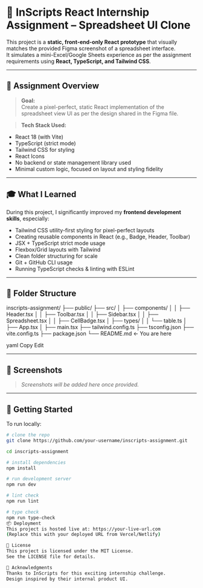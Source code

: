 # 🧾 InScripts React Internship Assignment – Spreadsheet UI Clone

This project is a **static, front-end-only React prototype** that visually matches the provided Figma screenshot of a spreadsheet interface.  
It simulates a mini-Excel/Google Sheets experience as per the assignment requirements using **React, TypeScript, and Tailwind CSS**.

---

## 📌 Assignment Overview

> **Goal:**  
Create a pixel-perfect, static React implementation of the spreadsheet view UI as per the design shared in the Figma file.

> **Tech Stack Used:**
- React 18 (with Vite)
- TypeScript (strict mode)
- Tailwind CSS for styling
- React Icons
- No backend or state management library used
- Minimal custom logic, focused on layout and styling fidelity

---

## 🎓 What I Learned

During this project, I significantly improved my **frontend development skills**, especially:

- Tailwind CSS utility-first styling for pixel-perfect layouts
- Creating reusable components in React (e.g., Badge, Header, Toolbar)
- JSX + TypeScript strict mode usage
- Flexbox/Grid layouts with Tailwind
- Clean folder structuring for scale
- Git + GitHub CLI usage
- Running TypeScript checks & linting with ESLint

---

## 📁 Folder Structure

inscripts-assignment/
├── public/
├── src/
│ ├── components/
│ │ ├── Header.tsx
│ │ ├── Toolbar.tsx
│ │ ├── Sidebar.tsx
│ │ ├── Spreadsheet.tsx
│ │ ├── CellBadge.tsx
│ ├── types/
│ │ └── table.ts
│ ├── App.tsx
│ ├── main.tsx
├── tailwind.config.ts
├── tsconfig.json
├── vite.config.ts
├── package.json
└── README.md ← You are here

yaml
Copy
Edit

---

## 📸 Screenshots

> _Screenshots will be added here once provided._

---

## 🚀 Getting Started

To run locally:

```bash
# clone the repo
git clone https://github.com/your-username/inscripts-assignment.git

cd inscripts-assignment

# install dependencies
npm install

# run development server
npm run dev

# lint check
npm run lint

# type check
npm run type-check
📦 Deployment
This project is hosted live at: https://your-live-url.com
(Replace this with your deployed URL from Vercel/Netlify)

🪪 License
This project is licensed under the MIT License.
See the LICENSE file for details.

🙌 Acknowledgments
Thanks to InScripts for this exciting internship challenge.
Design inspired by their internal product UI.
